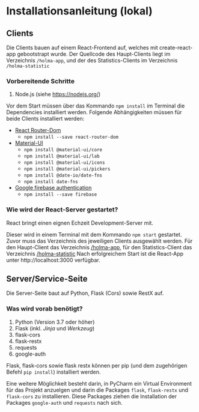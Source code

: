# Installationsanleitung (lokal)

## Clients
Die Clients bauen auf einem React-Frontend auf, welches mit create-react-app gebootstrapt wurde. Der Quellcode des Haupt-Clients liegt im Verzeichnis 
`/holma-app`, und der des Statistics-Clients im Verzeichnis `/holma-statistic`

### Vorbereitende Schritte
1. Node.js (siehe https://nodejs.org/) 

Vor dem Start müssen über das Kommando `npm install` im Terminal die Dependencies installiert werden. 
Folgende Abhängigkeiten müssen für beide Clients installiert werden:
- [React Router-Dom](https://reacttraining.com/react-router/web/guides/quick-start)
  - `npm install --save react-router-dom`
- [Material-UI](https://material-ui.com)
  - `npm install @material-ui/core`
  - `npm install @material-ui/lab`
  - `npm install @material-ui/icons`
  - `npm install @material-ui/pickers`
  - `npm install @date-io/date-fns`
  - `npm install date-fns`
- [Google firebase authentication](https://firebase.google.com/docs/web/setup)
  - `npm install --save firebase`



### Wie wird der React-Server gestartet?
React bringt einen eignen Echzeit
Development-Server mit.

Dieser wird in einem Terminal mit dem Kommando 
`npm start` gestartet. Zuvor muss das Verzeichnis des jeweiligen Clients ausgewählt werden.
Für den Haupt-Client das Verzeichnis [/holma-app](/holma-app), für den Statistics-Client
das Verzeichnis [/holma-statistic](/holma-statistic)
Nach erfolgreichem Start ist die React-App unter http://localhost:3000 verfügbar.


## Server/Service-Seite
Die Server-Seite baut auf Python, Flask (Cors) sowie RestX auf.

### Was wird vorab benötigt?
1. Python (Version 3.7 oder höher)
2. Flask (inkl. *Jinja* und *Werkzeug*)
3. flask-cors 
4. flask-restx
5. requests
6. google-auth

Flask, flask-cors sowie flask restx können per pip (und dem 
zugehörigen Befehl ```pip install```) installiert werden.

Eine weitere Möglichkeit besteht darin, in PyCharm ein Virtual Environment 
für das Projekt anzuelgen und darin die Packages ```flask```, ```flask-restx``` und ```flask-cors``` 
zu installieren. Diese Packages ziehen die Installation der Packages ```google-auth``` und ```requests``` 
nach sich.






